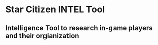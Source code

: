 # Star Citizen INTEL Tool

## Intelligence Tool to research in-game players and their orgianization
